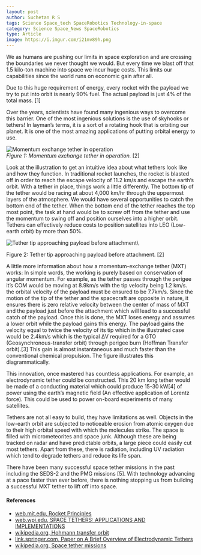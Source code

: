 ```yaml
---
layout: post
author: Suchetan R S
tags: Science Space_tech SpaceRobotics Technology-in-space 
category: Science Space_News SpaceRobotics
type: Article
image: https://i.imgur.com/i21mv89h.png
---
```


We as humans are pushing our limits in space exploration and are crossing the boundaries we never thought we would. But every time we blast off that 1.5 kilo-ton machine into space we incur huge costs. This limits our capabilities since the world runs on economic gain after all.

Due to this huge requirement of energy, every rocket with the payload we try to put into orbit is nearly 90% fuel. The actual payload is just 4% of the total mass. [1]

Over the years, scientists have found many ingenious ways to overcome this barrier. One of the most ingenious solutions is the use of skyhooks or tethers!
In layman’s terms, it is a sort of a rotating hook that is orbiting our planet. It is one of the most amazing applications of putting orbital energy to use.

![Momentum exchange tether in operation](https://i.imgur.com/0TJPTVil.png)\
*Figure 1: Momentum exchange tether in operation.* [2]

Look at the illustration to get an intuitive idea about what tethers look like and how they function. In traditional rocket launches, the rocket is blasted off in order to reach the escape velocity of 11.2 km/s and escape the earth’s orbit. With a tether in place, things work a little differently. The bottom tip of the tether would be racing at about 4,000 km/hr through the uppermost layers of the atmosphere. We would have several opportunities to catch the bottom end of the tether. When the bottom end of the tether reaches the top most point, the task at hand would be to screw off from the tether and use the momentum to swing off and position ourselves into a higher orbit. Tethers can effectively reduce costs to position satellites into LEO (Low-earth orbit) by more than 50%.

![Tether tip approaching payload before attachment](https://i.imgur.com/FRzmMFkl.png)\

Figure 2: Tether tip approaching payload before attachment. [2]

A little more information about how a momentum-exchange tether (MXT) works: In simple words, the working is purely based on conservation of angular momentum. For example, as the tether passes through the perigee it’s COM would be moving at 8.9km/s with the tip velocity being 1.2 km/s. the orbital velocity of the payload must be ensured to be 7.7km/s. Since the motion of the tip of the tether and the spacecraft are opposite in nature, it ensures there is zero relative velocity between the center of mass of MXT and the payload just before the attachment which will lead to a successful catch of the payload. Once this is done, the MXT loses energy and assumes a lower orbit while the payload gains this energy. The payload gains the velocity equal to twice the velocity of its tip which in the illustrated case would be 2.4km/s which is the typical ΔV required for a GTO (Geosynchronous-transfer orbit) through perigee burn (Hoffman Transfer orbit).[3] This gain is almost instantaneous and much faster than the conventional chemical propulsion. The figure illustrates this diagrammatically.

This innovation, once mastered has countless applications. For example, an electrodynamic tether could be constructed. This 20 km long tether would be made of a conducting material which could produce 15-30 kW[4] of power using the earth’s magnetic field (An effective application of Lorentz force). This could be used to power on-board experiments of many satellites.

Tethers are not all easy to build, they have limitations as well. Objects in the low-earth orbit are subjected to noticeable erosion from atomic oxygen due to their high orbital speed with which the molecules strike. The space is filled with micrometeorites and space junk. Although these are being tracked on radar and have predictable orbits, a large piece could easily cut most tethers. Apart from these, there is radiation, including UV radiation which tend to degrade tethers and reduce its life span.

There have been many successful space tether missions in the past including the SEDS-2 and the PMG missions [5]. With technology advancing at a pace faster than ever before, there is nothing stopping us from building a successful MXT tether to lift off into space.

#### References

- [web.mit.edu, Rocket Principles](http://web.mit.edu/16.00/www/aec/rocket.html)
- [web.wpi.edu, SPACE TETHERS: APPLICATIONS AND IMPLEMENTATIONS](https://web.wpi.edu/Pubs/E-project/Available/E-project-031207-235520/unrestricted/Space_Tethers_IQP.pdf)
- [wikipedia.org, Hohmann transfer orbit](https://en.wikipedia.org/wiki/Hohmann_transfer_orbit#:~:text=Therefore%20the%20%CE%94v%20for%20the,7.73%20%3D%203.20%20km%2Fs)
- [link.springer.com, Paper on A Brief Overview of Electrodynamic Tethers](https://link.springer.com/chapter/10.1007/978-94-011-2048-7_32#:~:text=For%20a%2020%20km%20tether,30%20kW%20can%20be%20generated)
- [wikipedia.org, Space tether missions](https://en.wikipedia.org/wiki/Space_tether_missions)
